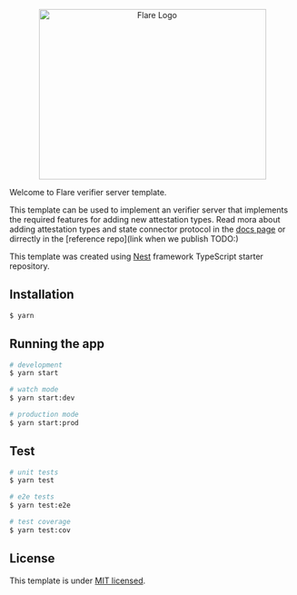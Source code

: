 <p align="center">
  <a href="https://flare.network/" target="blank"><img src="https://flare.network/wp-content/uploads/Artboard-1-1.svg" width="400" height="300" alt="Flare Logo" /></a>
</p>

Welcome to Flare verifier server template.

This template can be used to implement an verifier server that implements the required features for adding new attestation types. Read mora about adding attestation types and state connector protocol in the [docs page](https://docs.flare.network/tech/state-connector/) or dirrectly in the [reference repo](link when we publish TODO:)

This template was created using [Nest](https://github.com/nestjs/nest) framework TypeScript starter repository.


## Installation

```bash
$ yarn
```

## Running the app

```bash
# development
$ yarn start

# watch mode
$ yarn start:dev

# production mode
$ yarn start:prod
```

## Test

```bash
# unit tests
$ yarn test

# e2e tests
$ yarn test:e2e

# test coverage
$ yarn test:cov
```

## License

This template is under [MIT licensed](LICENSE).
